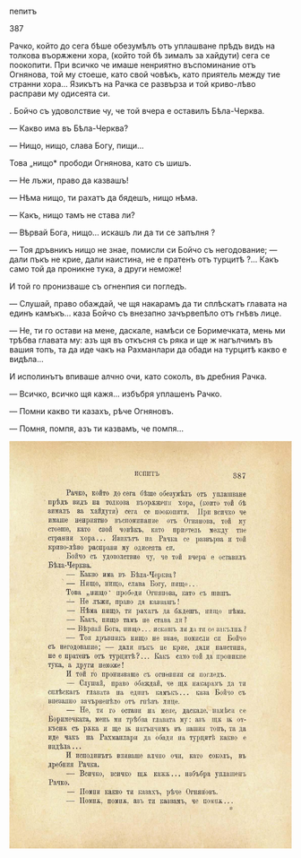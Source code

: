 ﻿пепитъ

387

Рачко, който до сега бѣше обезумѣлъ отъ уплашване прѣдъ видъ на толкова въорѫжени хора, (който той бѣ зималъ за хайдути) сега се поокопити. При всичко че имаше ненриятно въспоминание отъ Огнянова, той му стоеше, като свой човѣкъ, като приятель между тие странни хора... Язикътъ на Рачка се развърза и той криво-лѣво расправи му одисеята си.

. Бойчо съ удоволствие чу, че той вчера е оставилъ Бѣла-Черква.

— Какво има въ Бѣла-Черква?

— Нищо, нищо, слава Богу, пищи...

Това „нищо* прободи Огнянова, като съ шишъ.

— Не лъжи, право да казвашъ!

— Нѣма нищо, ти рахатъ да бядешъ, нищо нѣма.

— Какъ, нищо тамъ не става ли?

— Вѣрвай Бога, нищо... искашъ ли да ти се запълня ?

— Тоя дръвникъ нищо не знае, помисли си Бойчо съ негодование; — дали пъкъ не крие, дали наистина, не е пратенъ отъ турцитѣ ?... Какъ само той да проникне тука, а други неможе!

И той го пронизваше съ огненпия си погледъ.

— Слушай, право обаждай, че щя накарамъ да ти сплѣскатъ главата на единъ камъкъ... каза Бойчо съ внезапно зачървепѣло отъ гнѣвъ лице.

— Не, ти го остави на мене, даскале, намѣси се Боримечката, мень ми трѣбва главата му: азъ щя въ откъсня съ ряка и ще ж нагълчимъ въ вашия топъ, та да иде чакъ на Рахманлари да обади на турцитѣ какво е видѣла...

И исполинътъ впиваше алчно очи, като соколъ, въ дребния Рачка.

— Всичко, всичко щя кажя... избъбря уплашенъ Рачко.

— Помни какво ти казахъ, рѣче Огняновъ.

— Помня, помпя, азъ ти казвамъ, че помпя...

![original](../images/434.jpg)

